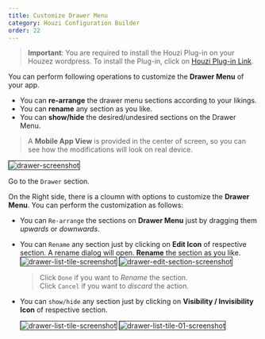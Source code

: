 ```yaml
---
title: Customize Drawer Menu
category: Houzi Configuration Builder
order: 22
---
```


> **Important**: You are required to install the Houzi Plug-in on your Houzez wordpress. To install the Plug-in, click on [Houzi Plug-in Link](https://github.com/AdilSoomro/houzez-mobile-api).

You can perform following operations to customize the **Drawer Menu** of your app. 
* You can **re-arrange** the drawer menu sections according to your likings.
* You can **rename** any section as you like.
* You can **show/hide** the desired/undesired sections on the Drawer Menu.

> A **Mobile App View** is provided in the center of screen, so you can see how the modifications will look on real device.

<img src="https://houzi-docs.booleanbites.com/images/drawer-screenshot.png" alt="drawer-screenshot" title="drawer-screenshot" border= "1px solid"/>

Go to the `Drawer` section.

On the Right side, there is a cloumn with options to customize the **Drawer Menu**. You can perform the customization as follows:
* You can `Re-arrange` the sections on **Drawer Menu** just by dragging them *upwards* or *downwards*.
* You can `Rename` any section just by clicking on **Edit Icon** of respective section. A rename dialog will open. **Rename** the section as you like. 
    <img src="https://houzi-docs.booleanbites.com/images/drawer-list-tile-screenshot.png" alt="drawer-list-tile-screenshot" title="drawer-list-tile-screenshot" border= "1px solid"/>
    <img src="https://houzi-docs.booleanbites.com/images/drawer-edit-section-screenshot.png" alt="drawer-edit-section-screenshot" title="drawer-edit-section-screenshot" border= "1px solid"/>
    > Click `Done` if you want to *Rename* the section.  
    Click `Cancel` if you want to *discard* the action.
* You can `show/hide` any section just by clicking on **Visibility / Invisibility Icon** of respective section.  
 
    <img src="https://houzi-docs.booleanbites.com/images/drawer-list-tile-screenshot.png" alt="drawer-list-tile-screenshot" title="drawer-list-tile-screenshot" border= "1px solid"/>
    <img src="https://houzi-docs.booleanbites.com/images/drawer-list-tile-01-screenshot.png" alt="drawer-list-tile-01-screenshot" title="drawer-list-tile-01-screenshot" border= "1px solid"/>